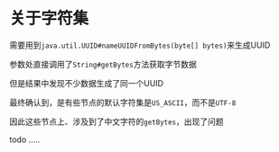 # 关于字符集

需要用到`java.util.UUID#nameUUIDFromBytes(byte[] bytes)`来生成UUID

参数处直接调用了`String#getBytes`方法获取字节数据

但是结果中发现不少数据生成了同一个UUID

最终确认到，是有些节点的默认字符集是`US_ASCII`，而不是`UTF-8`

因此这些节点上、涉及到了中文字符的`getBytes`，出现了问题

todo .....